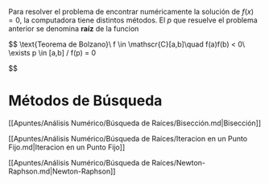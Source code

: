 Para resolver el problema de encontrar numéricamente la solución de $f(x) = 0$, la computadora tiene distintos métodos. El $p$ que resuelve el problema anterior se denomina **raíz** de la funcion

$$
\text{Teorema de Bolzano}\\
f \in \mathscr{C}[a,b]\quad f(a)f(b) < 0\\
\exists p \in [a,b] / f(p) = 0

$$

# Métodos de Búsqueda

[[Apuntes/Análisis Numérico/Búsqueda de Raíces/Bisección.md|Bisección]]

[[Apuntes/Análisis Numérico/Búsqueda de Raíces/Iteracion en un Punto Fijo.md|Iteracion en un Punto Fijo]]

[[Apuntes/Análisis Numérico/Búsqueda de Raíces/Newton-Raphson.md|Newton-Raphson]]